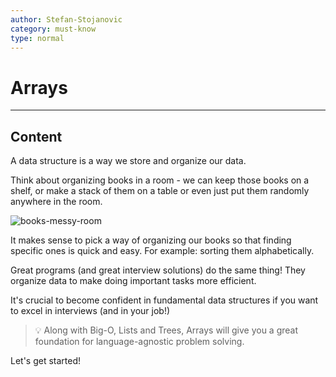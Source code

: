 ```yaml
---
author: Stefan-Stojanovic
category: must-know
type: normal
---
```


# Arrays

---
## Content

A data structure is a way we store and organize our data. 

Think about organizing books in a room - we can keep those books on a shelf, or make a stack of them on a table or even just put them randomly anywhere in the room. 

![books-messy-room](https://img.enkipro.com/ffe1d2c97323327984f918d208110228.jpeg)

It makes sense to pick a way of organizing our books so that finding specific ones is quick and easy. For example: sorting them alphabetically.

Great programs (and great interview solutions) do the same thing! They organize data to make doing important tasks more efficient.

It's crucial to become confident in fundamental data structures if you want to excel in interviews (and in your job!)

> 💡 Along with Big-O, Lists and Trees, Arrays will give you a great foundation for language-agnostic problem solving.

Let's get started!
 
